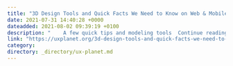 ```yaml
---
title: "3D Design Tools and Quick Facts We Need to Know on Web & Mobile"
date: 2021-07-31 14:40:28 +0000
dateadded: 2021-08-02 09:39:19 +0100
description: "    A few quick tips and modeling tools  Continue reading on UX Planet »  "
link: "https://uxplanet.org/3d-design-tools-and-quick-facts-we-need-to-know-on-web-mobile-ad96b5581e55?source=rss----819cc2aaeee0---4"
category:
directory: _directory/ux-planet.md
---
```

